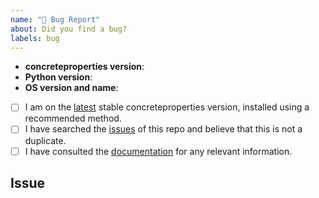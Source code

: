 ```yaml
---
name: "🐛 Bug Report"
about: Did you find a bug?
labels: bug
---
```


<!--
    Hi there! Thank you for submitting a bug report!

    Before you submit your issue, please review and follow the instructions at
    https://github.com/robbievanleeuwen/concrete-properties/blob/master/CONTRIBUTING.md#How-to-report-a-bug.
    Fully fill out the template below; insufficient information or bad reproduction
    instructions will impair the ability of others to help you.
-->

<!-- All the below information must be provided for others to understand and help with your issue. -->

- **concreteproperties version**: <!-- Replace with version, e.g. from `concreteproperties --version` -->
- **Python version**: <!-- Replace with the version of Python being used to run concreteproperties -->
- **OS version and name**: <!-- Replace with version + name, e.g. Ubuntu 22.04 or macOS 12.6 -->

<!-- All the below steps should be completed before submitting your issue. Checked checkbox should look like this: [x] -->

- [ ] I am on the [latest](https://github.com/robbievanleeuwen/concrete-properties/releases/latest)
      stable concreteproperties version, installed using a recommended method.
- [ ] I have searched the [issues](https://github.com/robbievanleeuwen/concrete-properties/issues)
      of this repo and believe that this is not a duplicate.
- [ ] I have consulted the [documentation](https://concreteproperties.readthedocs.io/)
      for any relevant information.

## Issue

<!-- Now feel free to write your issue, and please be as descriptive as possible! Make sure to include detailed reproduction steps and compare to expected behaviour. -->
<!-- Thanks again 🙌 ❤ -->

